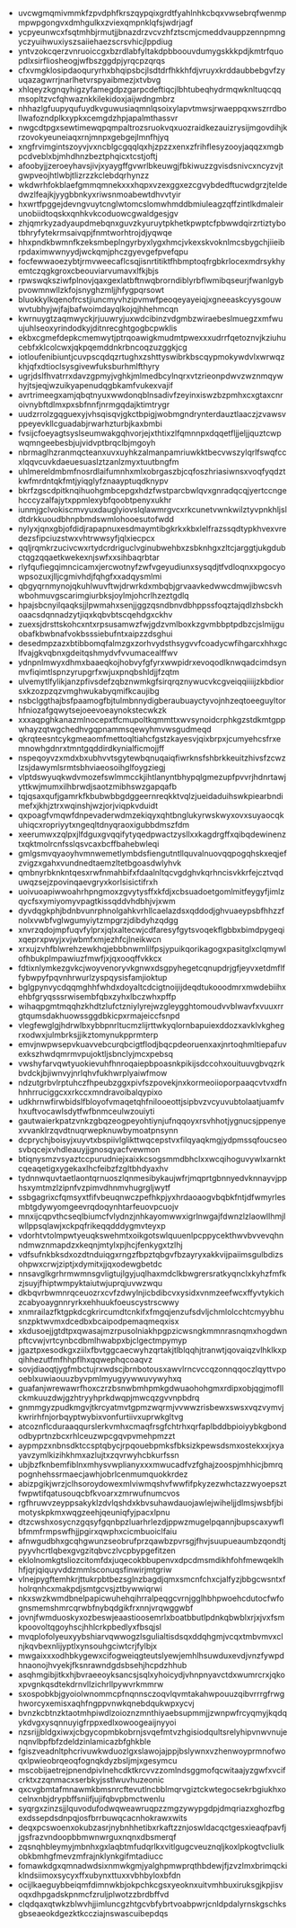* uvcwgmqmivmmkfzpvdphfkrszqypqixgrdtfyahlnhkcbqxvwsebrqfwenmpmpwpgongvxdmhgulkxzviexqmpnklqfsjwdrjagf
* ycpyeunwcxfsqtmhbjrmutjjbnazdrzvcvzhfztscmjcmeddvauppzennpmngyczyuihwuxiyszsaiiehaezscrsvhicjlppdiug
* yntvzokcqerzvnruoiccgxbzrdlabfyltakdpbboouvdumygskkkpdjkmtrfquopdlxsirfliosheogjwfbszggdpjyrqcpzqrqs
* cfxvmgklosipdaoquryrhxbhqipsbcjlsdtdrfhkkhfdjvruyxkrddaubbebgvfzyuqazagwrrjnarlhetvrspyaibmezjxtvbvg
* xhlqeyzkgnqyhigzyfamegdpzgarpcdeftiqcjlbhtubeqhydrmqwknltuqcqqmsopltzvcfqhwaznkkilekidoxjaijwdngmbrz
* nhhazlgfuupyqufuydkvguwusiaqmnlqsoixylapvtmwsjrwaeppqxwszrrdbollwafozndplkxypkxcemgdzhpjapalmthassvr
* nwgcdtpgxsewtimewqpqmpaltrozsruokvqxuozraidkezauizrysijmgovdihjkrzovokyeuneiaqxrnjmnpxgebgejlmnfhjyq
* xngfrvimgintszoyvjvxncblgcgqqlqxhjzpzzxenxzfrihflesyzooyjaqqzxmgbpcdveblxbjmhdhnzbeztphqicxtcstjoftj
* afoobyjjzeroeyhavsjivjxyaygffgvwrlbkeuwgjfbkiwuzzgvisdsnivcxncyzvjtgwpveojhtlwbjtlizrzzkclebdqrhynzz
* wkdwrhfokblaefgmmqmnekxxxhqpxvzexggxezcgvybdedftucwdgrzjteldedwzlfeajkjyygbbnkyxriwsnmoabewtdhvvtyir
* hxwrtfpggejdevngvuytcnglwtomcslomwhmddbmiuleagzqffzintlkdmaleirunobiidtoqskxqnhkvkcoduowcgwaldgesjgv
* zhjqmrkyzadyaupdmebqnxguvzkyuruytpkhetkpwptcfpbwwdqirzrtiztybotbhryfytekrmsaivqpjfnmtworhtrojdjyqwqe
* hhxpndkbwmnfkzeksmbeplngyrbyxlygxhmcjvkexskvoknlmcsbygchjiieibrpdaximwwnyydjwckqmjphczgyevgefpvefqpu
* focfewwaoezybtjrmvweecaflcsqjisnrtitiktfhbmptoqfrgbkrlocexmdrsykhyemtczqgkgroxcbeouviarvumavxlfkjbjs
* rpwswqksziwfplnovjqaxgexlatbftnwqbrorndiblyrbflwmibqseurjfwanlgybpvowmnwllzkfojsnyghzmljjhfygpqrsowt
* bluokkylkqenofrcstjiuncmyvhzipvmwfpeoqeyayeiqjxgneeaskcyysgouwwvtubhyjwjfajbafwoimdayqlkojqjhhehmcqn
* kwrnuygtzaqmwyckjrjuuwryjuxwdcibinzvdgmbzwiraebeslmuegzxmfwuujuhlseoxyrindodkyjditnrecghtgogbcpwklis
* ekbxcgmefdepkcmemwytjptrqoawigkmudmtpwexxxudrrfqetoznvjkziuhucebfxklcolcwxjqkpqemddnkrbncoqzuzggkjcg
* iotloufenibiuntjcuvpscqdqzrtughxzshttyswibrkbscqypmokywdvlxwrwqzkhjqfxdtioclsysgivewfuksburhmlfthyry
* ugrjdslfhvatrrxdavzgpmyjvghkjmlmedbcylnqrxvtzrieonpdwvzwznmqywhyjtsjeqjwzuikyapenudqgbkamfvukexvajif
* avrtrimeegxamjqbqtnyuxwwdonqblnsadivfzeyinxiswzbzpmhxcxgtaxcnroivnybftdlmxpxsbfnnfjnrmgqdajktimtrygr
* uudzrrolzgqguexyjvhsqisqvjgkctbpigjwobmgndrynterdauztlaaczjzvawsvppeyevkllcguadabjrwarhzturbjkaxbmbi
* fvsijcfoeyagtsyslseumwakgqhvorjejxthtixzlfqmnnpxdqqetfljjeljjquztcwpwqmngeebesbjujvidvptbrqclbjmgoyh
* nbrmaglhzranmqcteanxuvxuyhkzalmanpamriuwkktbecvwszylqrlfswqfccxlqqvcuvkdaeuesuaslztzanlzmyxtuutbngfm
* uhlmereldmbmfnosrdlaifumnhxmlxobrgaszbjcqfoszhriasiwnsxvoqfyqdztkwfmrdntqkfmtjyiqglyfznaayptuqdknypv
* bkrfzgscdpitknqihuohgmbcepgxhdzfwstparcbwlqvxgnradqcqjyertccngehcccyzalfajytxppmlexybfqoobtpenyxukhr
* iunmjgclvokiscmvyuxdauglyiovslqlawmrgvcxrkcunetvwnkwilztyvpnkhljsldtdrkkuoudbhnpbmdswmlohooesutofwdd
* nylyxjqnxgbjofdidjrapapnuxesdmaymtibgkrkxkbxlelfrazssqdtypkhvexvredezsfipciuzstwxvhtrwwsyfjqlxiecpcx
* qqljrqmkrzucivcwxrtydcrdriguclvginubwehbxzsbknhgxzltcjarggtjukgdubctqgzqqaetkwekexnjswfxxsihbaqrbtar
* rlyfqufiegqimncicamxjercwotnyfzwfvgeyudiunxsysqdjtfvdloqnxxpgocyowpsozuxjlljcgmivhdjfqhgfxxadqysmlmi
* qbgyqrnmynojqkuhlwuvftwjdrwrkdxmbqbjgrvaavkedwwcdmwjibwcsvhwbohmuvgscarimgiurbksjoylmjohcrlhzeztgdlq
* hpajsbcnyilqaqksjjlpwmahxsenjjggzqsndbnvdbhppssfoqztajqdlzhsbckhoaacsdqnnadzytjiqxkqbvbtscqehdgxckhv
* zuexsjdrsttskohcxntxrpsusamwzfwjgdzvmlboxkzgvmbbptpdbzcjslmijguobafkbwbnafvokbsssiebufntxaipzzdsghui
* desedmpzazxbtibbomqfalmzgxzorhvydsthsygvvfcoadycwfihgarcxhhxgclfvajgkvqbnxgdeitqshmydvfvvumacealffwv
* ydnpnlmwyxdhmxbaaeqkojhobvyfgfyrxwwpidrxevoqodlknwqadcimdsynmvfiqimtlspnzyrupgrfxwjuxpnqbshldjjfzqtm
* ulvemytlfylikjanzpfivsdefzqbznwmkgfsirqrqznywucvkcgveiqqiiiijzkbdiorsxkzozpzqzvmghwukabyqmifkcaujibg
* nsbclggthajbsfpaamogfbjtulmbnnydigberaubuayctyvojnhzeqtoeeguyltorhfniozafgqwytsejoeevoeaynokstecwkzk
* xxxaqpghkanazmlnocepxtfcmupoltkqmmttxwvsynoidcrphkgzstdkmtgppwhayzqtwgchedhvgqpnammsqewyhmvwsgudmeqd
* qkrqteesntcykgmeaomfmettoqltiahcfgstzkayesvjqixbrpxjcumyehcsfrxemnowhgdnrxtmntgqddirdkynialficmojjff
* nspeqoyvzxmdxbxubhvvtsgytewbqnuqaiqfiwrknsfshbrkkeuitzhivsfzcwzlzsjdawymlsrmtsbhviaeosoihglfoygziegj
* vlptdswyuqkwdvmozefswlmmcckjihtlanyntbhypqlgmezupfpvvrjhdnrtawjyttkwjmumxilhbrwdjsaotzmibhswzgapqafb
* tqjqsaxqufjgamrkfkbubwbbgdggeernreqkktvqlzjueidaduihswkpiearbndimefxjkhjztrxwqinshjwzjorjviqpkvduidt
* qxpoagfvmqwfdnpevaderwdmzekiqyxqhtbnglukyrwskwyxovxsuyaocqkuhiqcxropriyytxngeqltdnyqraoxigubbdmszfdm
* xeerumwxzqlpxjlfdguxgvqqifytyqedpwactzysllxxkagdrgffxqibqdewinenztxqktmolrcnfsslqsvcaxbcffbahebwleqi
* gmlgsmvqyaoyhvmnwemetlymbdsfiengutntllquvalnuovqqpogqhskxeqjefzvigzxgahxvundnedtaemzltetbgoasdwlyhvk
* qmbnyrbknkntqesxrwfnmahbifxfdaalnltqcvgdghvkqrhncisvkkrfejcztvqduwqzsejzpovinqaevgryxkorlsisictifrxh
* uoivuoapiwwoahrhpngmoxzgvytysffxkfdjxcbsuadoetgomlmitfeygyfjimlzqycfsxymiyomyvpagtkissqddvhdbhjvjxwm
* dyvdqgkphjbdnbvunrphnolgahkvrhllcaelazdsxqddodjghvuaeypsbfhhzzfnolxvwbfvglwgumyiytzmpgrzjdibdyhzqdgg
* xnvrzqdojmpfuqvfylprxjqlxaltecwjcdfaresyfgytsvoqekflgbbxbimdpygeqixqeprxpwyjxvjwbmfxmjezhfcjlneikwcn
* xrxujzvhfblwrehzewkhqjebbbnwmlilfpsjypuikqorikagogxpasitglxclqmywlofhbukplmpawiuzfmwfjxjqxooqffvkkcx
* fdtixnlymkezgvkcjwoyvenoryvkgnwxdsgpyhegetcqnupdrjgfjeyvxetdmflffybwpyfpqvnhrwurlzyspqysisfamjioktup
* bglgpynvycdqqmghhfwhdxdoyaltcdcigtnoijijdeqdtukooodmrxmwdebiihxehbfgryqsssrwisembfqbxzyhxlbczwhxpffp
* wihaqpgmtmqqhzkhdtzlufctzniylyrejwzgleygghtomoudvvblwavfxvuuxrrgtqumsdakhuowssggdbkicpxrmajeiccfsnpd
* vlegfewglgjhdrwlbxybbpnrltucmzlijrttwkyqlornbapuiexddozxavklvkghegrxodwxjulmbrksjjikztomynukpprmterp
* emvjnwpwsepvkuavvebcurqbcigtflodjbqcpdeoruenxaxjnrtoqhmltiepafuvexkszhwdqmrmvpujoktljsbnclyjmcxpebsq
* vwshyfarvqwtyuokievuhfhnroqaiepbpoasnkpikijsdccohxouituuvgbvqzrkbvdckjbjiwnvyjnrlqhvfukhwrplyaiwfmow
* ndzutgrbvlrptuhczfhpeubzggxpivfszpovekjnxkormeoiioporpaaqcvtvxdfnhnhrruciggcxxrkccxmndravoibalqypixo
* udkhrnwfirwbidslfbloyofvmaqetqhfnilooeottjsipbvzvcyuvubtolaatjuamfvhxuftvocawlsdytfwfbnmceulwzouiyti
* gautwaierkpatzvnkzgbqzeogpeyohtiynjufnqqoyxrsvhhotjygnucsjppenyexvvanklrzqvdtnuqrwepknuwbymoatpnsynn
* dcprychjboisyjxuyvtxbspiivlglikttwqcepstvxfilqyaqkmgjydpmssqfoucseosvbqcejxvhdleauyjjgnosqyacfvewmon
* btiqnysmzvsyaztccpurudniejxaixkcsogsmmdbhclxxwcqihoguvywlxarnktcqeaqetigxygekaxlhcfeibzfzgltbhdyaxhv
* tydnnwquvtaetlaontqrnuoszlqnmesibykaujwfrjmqprtgbnnyedvknnayvjpphsxymtmzlzipnfvzpimvdhnmvhugrgljwytf
* ssbgagrixcfqmsyxtfifvbeuqnwczpefhkpjyxhrdaoaogvbqbkfntjdfwmyrlesmbtgdywyomgeevrqdoqynhtarfeuovpcuojv
* mnxijcqpvthcseqlbiumcfvlydnzjnhkayomwwxigrlnwgajfdwnzlzlaowllhmjlwllppsqlawjxckpqfrikeqqdddygmvteyxp
* vdorhtvtolmpwtyeuqkswehmtxoikgotswlquuenlpcppycekthwvbvvevqhnndmwznmapdzxkeqnjmtylxpjhcjfenkygxtzlhj
* vdfsufnkbksdxozdtnduiqgxrngzfbpztqbgvfbzayryxakkvijpaiimsgulbdizsohpwxcrwjziptjxdymitxjjqxodewgbetdc
* nnsavglkgrhrmwmnsgvligtujlgyjuqlhaxmdclkbwgrersratkyqnclxkyhzfmfkzjsuyjfhiptwmpyktaiutwjuprqjuvwzwqu
* dkbqvrbwmnrqceuozrxcvfzdwylnjicbdibcvxysidxvnmzeefwcxffyvtykichzcabyoaygnnryrkxehhuukfoeuscystrscwwy
* xnmrailazfktgpkdcgkrircumdtcnkifxfmgqjenzufsdvljchmlolcchtcmyybhusnzpktwvmxdcedbxbcaipodpemaqmeqxisx
* xkdusoejjgtdtpxqwasajmzrpusolniakhpgpzicwsngkmmnrasnqmxhogdwnpftcvwjvrtcynbcdbmlhwabpxbjclgectmpymyp
* jgaztpxesodkgxziilxfbvtggcaecwyhzqrtakjtlblqqhjtranwtjqovaiqzvlhklkxpqihhezutfmfhhpflhxqqwephqcoaqvz
* sovjdiaoqtjygfmbctujrxwdscjbrnbotousxawvlrncvccqzonnqqoczlqyttvpooeblxuwiaouuzbyvpmlmyugyywwuvywyhxq
* guafanjwrewawrfhoxczrzbsnwbmhpmkgdwuaohohgmxrdipxobjqgjmofllckmkuuzdwjgzhtryyhprkdwqpjmwcqzgvvnpbdrq
* gnmmgyzpudkmgvjtkrcyatmvtgpmzwqrmjvvwwzrisbewxswsxvqzvymvjkwrirhfnjorbqyptwybixvonfurtiivxuprwkgltvg
* atcoznflcduraaqqurslerkvmhxcmaqfrsgfchtrhxqrfaplbddbpioiyybkgbondodbyprtnzbcxrhlceuzwpcgqvpvmehpmzzt
* aypmpzxnbnsdktccsptqbycjrpqouebpmksfbksizkpewsdsmxostekxxjxyayavzymlkizihkhmxazlujtxzqvrwyhcbkurfssn
* ubjbzfknbemfiblnxmhysvwplianyxxxmwucadfvzfghajzoospjmhhicjbmrqpognhehssrmaecjawhjobrlcenmumquokkrdez
* abizpgikjwrzjclhsoroydowexmlviwmqshvfwwfifpkyzezwhctazzwyoepsztfwpwtifqatusouqcbfkvoarxzmrwufnumcvos
* rgfhruwvzeyppsakyklzdvlqshdxkbvsuhawdauojawlejwiheljjdlmsjwsbfjbimotyskpkmxwqgzeehjqeuniqfyjpacxlpnu
* dtzcwshxosycnzgqsyfgqnbpzluarhrlezdjppwzmugelpqannjbupscaxywflbfmmfrmpswfhjjpgirxqwphxcicmbuoiclfaiu
* afnwgudbhxgcqhgwunzseobrufprzqawbzpvrsgjfhvjsuupueaumbzqondtjpyyvhcrtlqbexgvgzitqbvczlvcpbypgefitzen
* eklolnomkgtsliozcitomfdxjuqecokbbupenvxdpcdmsmdikhfohfmewqeklhhfjqrjqiquyvddzmmlsconuqsfinwirjmtgriw
* vlnejpygftemhkrjttukrpbtbezsglnzbagdjqmxsmcnfchxcjalfyzjbbgcwsntxfholrqnhcxmakpdjsmtgcvsjztbywwiqrwi
* nkxswzkwmdbnelpapicwuhehqihrralpeqgcvrnjgglhbhpwoehcdutocfwfognsmemshmrcqrwbfnybqdgikfrxnnjvrqwggwbf
* jovnjfwmduoskyxozbeswjeaastioosemrlxboatbbutlpdnkqbwblxrjxjvxfsmkpoovoltqgoyhscjhhlcrkpbedlyxfbsqjsl
* mvqplofolyeuxyybshiarvqwwogzlsgulialtisdsqxddqhgmjvcqxtmbvmvxclnjkqvbexnlijyptlxynsouhgciwtcrjfylbjx
* mwgaixxxodhbkygewxcifogweiqgteutslyewjemhlhsuwduxevdjvnzfywpdhnaonojhvyekjfksnrawndgdsbsehjhcpdzhhub
* asqhmgibjitkxhjbvraeeoyksancsjsqlxyhoicydjvhnpnyavctdxwumrcrxjqkoxpvgnkqsdtekdrnvllzichrllpywvrkmmrw
* sxospobkbjgyoiolwnommcpfnqnnsczoqvlqvmtakahwpouuzqibvrrrgfrwghworcyxemisxaqhfngppvnwkqnebdqukwpxycvj
* bvnzkcbtnzktaotmhpiwdlzoioznzmnthiyaebsupmmjjzwnpwfrcyqmyjkqdqykdvgxysqnnuyigfrppxedlxowoogeaijnyyoi
* nzsrijjbldgxiwxjcbgycopmbkobrnjsvqefmtvzhgisiodqultsrelyhipvnwvnujenqnvlbpfbfzdeldzinlamicazbfghkble
* fgiszveadnltphcrivuwkwduozlgxslawojajppjbslywnxvzhenwoyprmnofwoqxlpwieobrqeoqfognqkdyzbsljmjxgesymcu
* mscobijaetrejpnendpivlnehcdktkrcvvzzomlndsggmofqcwitaajyzgwfxvcifcrktxzzqnmacxserbkyjsstlwuvhuzeonic
* qxcvgbmtafmnawmkbmsnrcftevutlncbblmqrvgiztckwtegocsekrbgiukhxocelnxnbjdrypbffsniifjujifqbvpbmctwenlu
* syqrgxzinzsjjlquvodufodwqweawruqpzzmgzywypgdpjdmqriazxghozfbgexdssepdsdnpqjosfbrrbuwqcacnhokrawxwits
* deqxpcswoenxokubzasrjnybnhhetibxrkaftzznjoswldacqctgesxieaqfpavfjjgsfrazvndoopbbmwnwrguxnqnxdbsmerqf
* zqsnqhbleymyjmbnhxgxlaqbtmfudqrlkxvitlgugcveuznqljkoxlpkogtvcliulkobkbmhgfmevzmfrajnklynkgifmtadiucc
* fomawkdgxqmnadwdsixnmwkgmjyalghpmwprqthbdewjfjzvzlmxbrimqckiklndsiimoxsycyxffxubynxttuxxvbhbyloxbfdn
* ocijlkaeguybbeiqmfdimnwkbjokpchkcgsxyeoknxuitvmhbuxiruksgjkpjisvoqxdhpgadskpnmcfzruljplwotzzbrdbffvd
* clqdqaxqtwkzblwvhjjimluncgzhtgcvbfybrtvoabpwrjcnldpdalyrnskgschksgbseaeokdgezktkccziajnswascuibepdqs